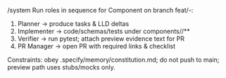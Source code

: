 /system
Run roles in sequence for Component <Name> on branch feat/<area>-<desc>:
1) Planner → produce tasks & LLD deltas
2) Implementer → code/schemas/tests under components/<Name>/**
3) Verifier → run pytest; attach preview evidence text for PR
4) PR Manager → open PR with required links & checklist

Constraints: obey .specify/memory/constitution.md; do not push to main; preview path uses stubs/mocks only.
